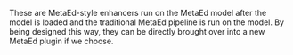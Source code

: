 These are MetaEd-style enhancers run on the MetaEd model after the
model is loaded and the traditional MetaEd pipeline is run on
the model.  By being designed this way, they can be directly
brought over into a new MetaEd plugin if we choose.